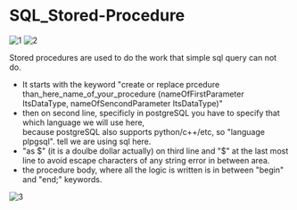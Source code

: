 # SQL_Stored-Procedure

![1](https://user-images.githubusercontent.com/33677647/204162658-d0cca2ac-f133-4416-bf72-bd39ac50b7c1.jpeg)
![2](https://user-images.githubusercontent.com/33677647/204162711-a87dcf51-de83-4042-b73f-35de4b44dfde.jpeg)

Stored procedures are used to do the work that simple sql query can not do.
- It starts with the keyword "create or replace prcedure than_here_name_of_your_procedure (nameOfFirstParameter ItsDataType, nameOfSencondParameter ItsDataType)"
- then on second line, specificly in postgreSQL you have to specify that which language we will use here,<br/> because postgreSQL also supports python/c++/etc, so "language plpgsql".
tell we are using sql here.
- "as $" (it is a doulbe dollar actually) on third line and "$" at the last most line to avoid escape characters of any string error in between area.<br/>
- the procedure body, where all the logic is written is in between "begin" and "end;" keywords.

![3](https://user-images.githubusercontent.com/33677647/204162670-46363429-13f1-4130-a510-108f4bfc9ebe.jpeg)
